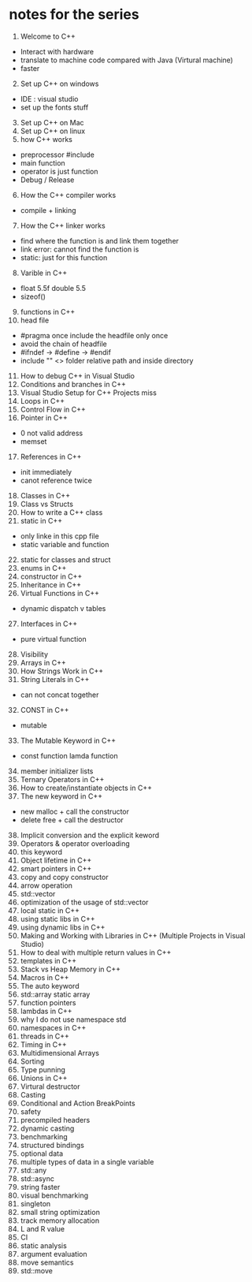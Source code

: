 # notes for the series
1. Welcome to C++
- Interact with hardware
- translate to machine code compared with Java (Virtural machine)
- faster
2. Set up C++ on windows
- IDE : visual studio
- set up the fonts stuff
3. Set up C++ on Mac
4. Set up C++ on linux
5. how C++ works
- preprocessor #include
- main function
- operator is just function
- Debug / Release
6. How the C++ compiler works
- compile + linking
7. How the C++ linker works
- find where the function is and link them together
- link error: cannot find the function is 
- static: just for this function
8. Varible in C++
- float 5.5f double 5.5
- sizeof()
9. functions in C++
10. head file
- #pragma once include the headfile only once
- avoid the chain of headfile
- #ifndef -> #define -> #endif
- include "" <> folder relative path and inside directory
11. How to debug C++ in Visual Studio
12. Conditions and branches in C++
13. Visual Studio Setup for C++ Projects miss
14. Loops in C++
15. Control Flow in C++
16. Pointer in C++
- 0 not valid address
- memset 
17. References in C++
- init immediately
- canot reference twice
18. Classes in C++
19. Class vs Structs
20. How to write a C++ class
21. static in C++
- only linke in this cpp file
- static variable and function
22. static for classes and struct
23. enums in C++
24. constructor in C++
25. Inheritance in C++
26. Virtual Functions in C++
- dynamic dispatch v tables
27. Interfaces in C++
- pure virtual function
28. Visibility
29. Arrays in C++
30. How Strings Work in C++
31. String Literals in C++
- can not concat together
32. CONST in C++
- mutable 
33. The Mutable Keyword in C++
- const function lamda function
34. member initializer lists
35. Ternary Operators in C++
36. How to create/instantiate objects in C++
37. The new keyword in C++
- new malloc + call the constructor
- delete free + call the destructor
38. Implicit conversion and the explicit keword
39. Operators & operator overloading
40. this keyword
41. Object lifetime in C++
42. smart pointers in C++
43. copy and copy constructor
44. arrow operation
45. std::vector
46. optimization of the usage of std::vector
47. local static in C++
48. using static libs in C++
49. using dynamic libs in C++
50. Making and Working with Libraries in C++ (Multiple Projects in Visual Studio)
51. How to deal with multiple return values in C++
52. templates in C++
53. Stack vs Heap Memory in C++
54. Macros in C++
55. The auto keyword
56. std::array static array
57. function pointers
58. lambdas in C++
59. why I do not use namespace std
60. namespaces in C++
61. threads in C++
62. Timing in C++
63. Multidimensional Arrays
64. Sorting 
65. Type punning 
66. Unions in C++
67. Virtural destructor
68. Casting
69. Conditional and Action BreakPoints
70. safety
71. precompiled headers
72. dynamic casting
73. benchmarking
74. structured bindings
75. optional data
76. multiple types of data in a single variable
77. std::any
78. std::async
79. string faster
80. visual benchmarking 
81. singleton
82. small string optimization
83. track memory allocation
84. L and R value
85. CI
86. static analysis
87. argument evaluation
88. move semantics
89. std::move

